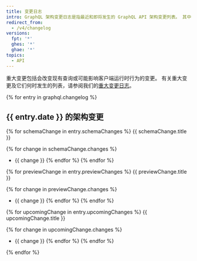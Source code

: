 ```yaml
---
title: 变更日志
intro: GraphQL 架构变更日志是指最近和即将发生的 GraphQL API 架构变更列表。 其中包括向后兼容变更、架构预览和即将发生的重大变更。
redirect_from:
  - /v4/changelog
versions:
  fpt: '*'
  ghes: '*'
  ghae: '*'
topics:
  - API
---
```


重大变更包括会改变现有查询或可能影响客户端运行时行为的变更。 有关重大变更及它们何时发生的列表，请参阅我们的[重大变更日志](/graphql/overview/breaking-changes)。

{% for entry in graphql.changelog %}
## {{ entry.date }} 的架构变更

{% for schemaChange in entry.schemaChanges %}
{{ schemaChange.title }}

{% for change in schemaChange.changes %}
* {{ change }}
{% endfor %}
{% endfor %}

{% for previewChange in entry.previewChanges %}
{{ previewChange.title }}

{% for change in previewChange.changes %}
* {{ change }}
{% endfor %}
{% endfor %}

{% for upcomingChange in entry.upcomingChanges %}
{{ upcomingChange.title }}

{% for change in upcomingChange.changes %}
* {{ change }}
{% endfor %}
{% endfor %}

{% endfor %}
